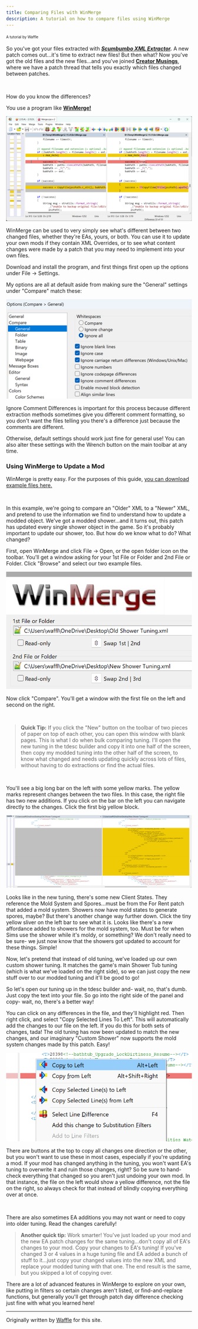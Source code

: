 ```yaml
---
title: Comparing Files with WinMerge
description: A tutorial on how to compare files using WinMerge
---
```


<sup><sub>A tutorial by Waffle</sup></sub>

So you've got your files extracted with ***[Scumbumbo XML Extractor](xml-file-finder.md).*** A new patch comes out...it's time to extract new files! But then what? Now you've got the old files and the new files...and you've joined **[Creator Musings](https://discord.com/invite/qxz5Kn5)**, where we have a patch thread that tells you exactly which files changed between patches.

<br>

How do you know the differences?

You use a program like [**WinMerge!**](https://winmerge.org/)

![Winmerge](../../../../src/assets/winmerge-main-image-waffle.png)

WinMerge can be used to very simply see what's different between two changed files, whether they're EAs, yours, or both. You can use it to update your own mods if they contain XML Overrides, or to see what content changes were made by a patch that you may need to implement into your own files.

Download and install the program, and first things first open up the options under File -> Settings.

My options are all at default aside from making sure the "General" settings under "Compare" match these:

![Settings under "Compare -> General" in WinMerge. Ignore Blank Lines, Ignore Case, Ignore Carriage REturn Differences, and Ignore Comment Differences are checked.](../../../../src/assets/Winmerge-1-waffle.png)

Ignore Comment Differences is important for this process because different extraction methods sometimes give you different comment formatting, so you don't want the files telling you there's a difference just because the comments are different. 

Otherwise, default settings should work just fine for general use! You can also alter these settings with the Wrench button on the main toolbar at any time.

### Using WinMerge to Update a Mod

WinMerge is pretty easy. For the purposes of this guide, [you can download example files here.](https://www.patreon.com/posts/135503375)

<br>

In this example, we're going to compare an "Older" XML to a "Newer" XML, and pretend to use the information we find to understand how to update a modded object. We've got a modded shower...and it turns out, this patch has updated every single shower object in the game. So it's probably important to update our shower, too. But how do we know what to do? What changed?

First, open WinMerge and click File -> Open, or the open folder icon on the toolbar. You'll get a window asking for your 1st File or Folder and 2nd File or Folder. Click "Browse" and select our two example files.

![Winmerge "Open" screen asking for two files. The selected files are the downloaded example XMLs for Old Shower Tuning and New Shower Tuning.](../../../../src/assets/Winmerge-2-waffle.png)

Now click "Compare". You'll get a window with the first file on the left and second on the right. 

<br>

> **Quick Tip:** If you click the "New" button on the toolbar of two pieces of paper on top of each other, you can open this window with blank pages. This is what I do when bulk comparing tuning. I'll open the new tuning in the tdesc builder and copy it into one half of the screen, then copy my modded tuning into the other half of the screen, to know what changed and needs updating quickly across lots of files, without having to do extractions or find the actual files.

<br>

You'll see a big long bar on the left with some yellow marks. The yellow marks represent changes between the two files. In this case, the right file has two new additions. If you click on the bar on the left you can navigate directly to the changes. Click the first big yellow block.

![Winmerge with two files loaded, and the screen scrolled to the first set of differences between the files.](../../../../src/assets/Winmerge-3-waffle.png)

Looks like in the new tuning, there's some new Client States. They reference the Mold System and Spores...must be from the For Rent patch that added a mold system. Showers now have mold states to generate spores, maybe? But there's another change way further down. Click the tiny yellow sliver on the left bar to see what it is. Looks like there's a new affordance added to showers for the mold system, too. Must be for when Sims use the shower while it's moldy, or something? We don't really need to be sure- we just now know that the showers got updated to account for these things. Simple!

Now, let's pretend that instead of old tuning, we've loaded up our own custom shower tuning. It matches the game's main Shower Tub tuning (which is what we've loaded on the right side), so we can just copy the new stuff over to our modded tuning and it'll be good to go!

So let's open our tuning up in the tdesc builder and- wait, no, that's dumb. Just copy the text into your file. So go into the right side of the panel and copy- wait, no, there's a better way!

You can click on any differences in the file, and they'll highlight red. Then right click, and select "Copy Selected Lines To Left". This will automatically add the changes to our file on the left. If you do this for both sets of changes, tada! The old tuning has now been updated to match the new changes, and our imaginary "Custom Shower" now supports the mold system changes made by this patch. Easy!

![Right Clicking on a selected line of tuning gives options to move it left or replace it with the empty tuning on the left.](../../../../src/assets/Winmerge-4-waffle.png)

There are buttons at the top to copy all changes one direction or the other, but you won't want to use these in most cases, especially if you're updating a mod. If your mod has changed anything in the tuning, you won't want EA's tuning to overwrite it and ruin those changes, right? So be sure to hand-check everything that changed so you aren't just undoing your own mod. In that instance, the file on the left would show a yellow difference, not the file on the right, so always check for that instead of blindly copying everything over at once.

<br>

There are also sometimes EA additions you may not want or need to copy into older tuning. Read the changes carefully!

> **Another quick tip:** Work smarter! You've just loaded up your mod and the new EA patch changes for the same tuning...don't copy all of EA's changes to your mod. Copy your changes to EA's tuning! If you've changed 3 or 4 values in a huge tuning file and EA added a bunch of stuff to it...just copy your changed values into the new XML and replace your modded tuning with that one. The end result is the same, but you skipped a lot of copying over.

There are a lot of advanced features in WinMerge to explore on your own, like putting in filters so certain changes aren't listed, or find-and-replace functions, but generally you'll get through patch day difference checking just fine with what you learned here!

---

Originally written by [Waffle](https://www.patreon.com/c/waffle_mix_ins/) for this site.